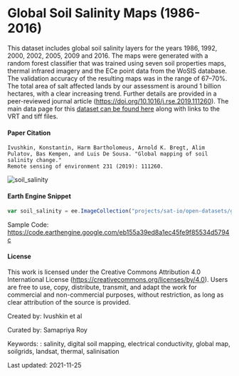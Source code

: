 # Global Soil Salinity Maps (1986-2016)

This dataset includes global soil salinity layers for the years 1986, 1992, 2000, 2002, 2005, 2009 and 2016. The maps were generated with a random forest classifier that was trained using seven soil properties maps, thermal infrared imagery and the ECe point data from the WoSIS database. The validation accuracy of the resulting maps was in the range of 67–70%. The total area of salt affected lands by our assessment is around 1 billion hectares, with a clear increasing trend. Further details are provided in a peer-reviewed journal article (https://doi.org/10.1016/j.rse.2019.111260). The main data page for this [dataset can be found here](https://data.isric.org/geonetwork/srv/eng/catalog.search;jsessionid=9251411A3E92851C12FAA0C06EB6745F#/metadata/c59d0162-a258-4210-af80-777d7929c512) along with links to the VRT and tiff files.


#### Paper Citation

```
Ivushkin, Konstantin, Harm Bartholomeus, Arnold K. Bregt, Alim Pulatov, Bas Kempen, and Luis De Sousa. "Global mapping of soil salinity change."
Remote sensing of environment 231 (2019): 111260.
```

![soil_salinity](https://user-images.githubusercontent.com/6677629/145707831-e5e9fbd3-c9e5-4581-a5f8-bd31395781c0.gif)

#### Earth Engine Snippet

```js
var soil_salinity = ee.ImageCollection("projects/sat-io/open-datasets/global_soil_salinity");
```

Sample Code: https://code.earthengine.google.com/eb155a39ed8a1ec45fe9f85534d5794c

#### License

This work is licensed under the Creative Commons Attribution 4.0 International License (https://creativecommons.org/licenses/by/4.0). Users are free to use, copy, distribute, transmit, and adapt the work for commercial and non-commercial purposes, without restriction, as long as clear attribution of the source is provided.

Created by: Ivushkin et al

Curated by: Samapriya Roy

Keywords: : salinity, digital soil mapping, electrical conductivity, global map, soilgrids, landsat, thermal, salinisation

Last updated: 2021-11-25
